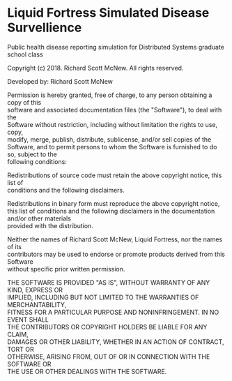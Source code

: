 # Liquid Fortress Simulated Disease Survellience
Public health disease reporting simulation for Distributed Systems graduate school class
                  
Copyright (c) 2018.  Richard Scott McNew.  All rights reserved.                        
                                                                                       
Developed by:  Richard Scott McNew                                                     
                                                                                       
Permission is hereby granted, free of charge, to any person obtaining a copy of this   
software and associated documentation files (the "Software"), to deal with the         
Software without restriction, including without limitation the rights to use, copy,    
modify, merge, publish, distribute, sublicense, and/or sell copies of the Software, and
to permit persons to whom the Software is furnished to do so, subject to the           
following conditions:                                                                  
                                                                                       
Redistributions of source code must retain the above copyright notice, this list of    
conditions and the following disclaimers.                                              
                                                                                       
Redistributions in binary form must reproduce the above copyright notice, this list of 
conditions and the following disclaimers in the documentation and/or other materials   
provided with the distribution.                                                        
                                                                                       
Neither the names of Richard Scott McNew, Liquid Fortress, nor the names of its        
contributors may be used to endorse or promote products derived from this Software     
without specific prior written permission.                                             
                                                                                       
THE SOFTWARE IS PROVIDED "AS IS", WITHOUT WARRANTY OF ANY KIND, EXPRESS OR             
IMPLIED, INCLUDING BUT NOT LIMITED TO THE WARRANTIES OF MERCHANTABILITY,               
FITNESS FOR A PARTICULAR PURPOSE AND NONINFRINGEMENT. IN NO EVENT SHALL                
THE CONTRIBUTORS OR COPYRIGHT HOLDERS BE LIABLE FOR ANY CLAIM,                         
DAMAGES OR OTHER LIABILITY, WHETHER IN AN ACTION OF CONTRACT, TORT OR                  
OTHERWISE, ARISING FROM, OUT OF OR IN CONNECTION WITH THE SOFTWARE OR                  
THE USE OR OTHER DEALINGS WITH THE SOFTWARE.                                           
